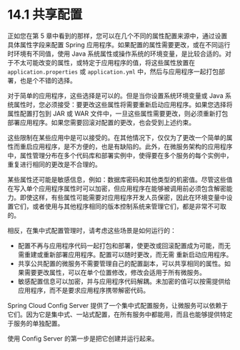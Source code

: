 # 14.1 共享配置

正如您在第 5 章中看到的那样，您可以在几个不同的属性配置来源中，通过设置具体属性字段来配置 Spring 应用程序。如果配置的属性需要更改，或在不同运行时环境有不同值，使用 Java 系统属性或操作系统的环境变量，是比较合适的。对于不太可能改变的属性，或特定于应用程序的值，将这些属性放置在 `application.properties` 或 `application.yml` 中，然后与应用程序一起打包部署，也是个不错的选择。

对于简单的应用程序，这些选择是可以的。但是当你设置系统环境变量或 Java 系统属性时，您必须接受：要更改这些属性将需要重新启动应用程序。如果您选择将属性配置打包到 JAR 或 WAR 文件中，一旦这些属性需要更改，则必须重新打包部署应用程序。如果您需要回滚对配置的更改，也会受到上述约束。

这些限制在某些应用中是可以接受的。在其他情况下，仅仅为了更改一个简单的属性而重启应用程序，是不方便的，也是有缺陷的。此外，在微服务架构的应用程序中，属性管理分布在多个代码库和部署实例中，使得要在多个服务的每个实例中，重复进行相同的更改是不合理的。

某些属性还可能是敏感信息，例如：数据库密码和其他类型的机密值。尽管这些值在写入单个应用程序属性时可以加密，但应用程序在能够被调用前必须包含解密能力。即使这样，有些属性可能需要对应用程序开发人员保密，因此在环境变量中设置它们，或者使用与其他程序相同的版本控制系统来管理它们，都是非常不可取的。

相反，在集中式配置管理时，请考虑这些场景是如何运行的：

* 配置不再与应用程序代码一起打包和部署，使更改或回滚配置成为可能，而无需重建或重新部署应用程序。配置可以随时更改，而无需 重新启动应用程序。
* 共享公共配置的微服务不需要管理自己的配置副本，可以共享相同的属性。如果需要更改属性，可以在单个位置修改，修改会适用于所有微服务。
* 敏感配置信息可以加密，并与应用程序代码解耦。未加密的值可以按需提供给应用程序，而不是要求应用程序携带解密代码。

Spring Cloud Config Server 提供了一个集中式配置服务，让微服务可以依赖于它们。因为它是集中式、一站式配置，在所有服务中都能用，而且也能够提供特定于服务的单独配置。

使用 Config Server 的第一步是把它创建并运行起来。

